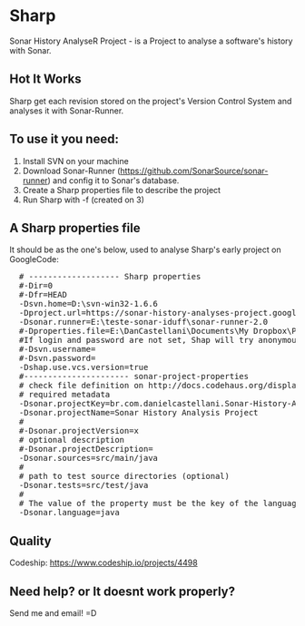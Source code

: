Sharp
=====

Sonar History AnalyseR Project - is a Project to analyse a software's history with Sonar.

Hot It Works
---

Sharp get each revision stored on the project's Version Control System and analyses it with Sonar-Runner.

To use it you need:
-------------------

1. Install SVN on your machine
2. Download Sonar-Runner (https://github.com/SonarSource/sonar-runner) and config it to Sonar's database.
3. Create a Sharp properties file to describe the project
4. Run Sharp with -f <properties-file-path> (created on 3)

A Sharp properties file 
-------------------

It should be as the one's below, used to analyse Sharp's early project on GoogleCode:

<pre>
  # ------------------- Sharp properties
  #-Dir=0
  #-Dfr=HEAD
  -Dsvn.home=D:\svn-win32-1.6.6
  -Dproject.url=https://sonar-history-analyses-project.googlecode.com/svn/trunk/
  -Dsonar.runner=E:\teste-sonar-iduff\sonar-runner-2.0
  #-Dproperties.file=E:\DanCastellani\Documents\My Dropbox\Projetos\Sonar Hystory Analysis Project\publico-core-sonar-project.properties
  #If login and password are not set, Shap will try anonymous access.
  #-Dsvn.username=
  #-Dsvn.password=
  -Dshap.use.vcs.version=true
  #---------------------- sonar-project-properties
  # check file definition on http://docs.codehaus.org/display/SONAR/Analyzing+with+Sonar+Runner
  # required metadata
  -Dsonar.projectKey=br.com.danielcastellani.Sonar-History-Analysis-Project
  -Dsonar.projectName=Sonar History Analysis Project
  #
  #-Dsonar.projectVersion=x
  # optional description
  #-Dsonar.projectDescription=
  -Dsonar.sources=src/main/java
  #
  # path to test source directories (optional)
  -Dsonar.tests=src/test/java
  #
  # The value of the property must be the key of the language.
  -Dsonar.language=java
</pre>
  
Quality
---

Codeship: https://www.codeship.io/projects/4498
  
Need help? or It doesnt work properly?
---

Send me and email! =D
  
